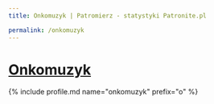 ```yaml
---
title: Onkomuzyk | Patromierz - statystyki Patronite.pl

permalink: /onkomuzyk
---
```


# [Onkomuzyk](https://patronite.pl/onkomuzyk)

{% include profile.md name="onkomuzyk" prefix="o" %}
